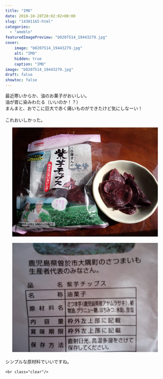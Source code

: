 ```yaml
---
title: "IMO"
date: 2010-10-28T20:02:02+00:00
slug: "14301165-html"
categories:
  - "ameblo"
featuredImagePreview: "b0207514_19443279.jpg"
cover:
    image: "b0207514_19443279.jpg"
    alt: "IMO"
    hidden: true
    caption: "IMO"
image: "b0207514_19443279.jpg"
draft: false
showtoc: false
---
```

最近寒いからか、油のお菓子がおいしい。<br/>
油が胃に染みわたる（いいのか！？）<br/>
まんまと、おでこに巨大で赤く痛いものができたけど気にしなーい！<br/>
<br/>
これおいしかった。<br/>
<center><a href="b0207514_19443279.jpg" rel="nofollow"><img src="b0207514_19443279.jpg" alt="IMO_b0207514_19443279.jpg" class="IMAGE_MID" height="345" width="460"/></a></center><br/>
<center><a href="b0207514_1945828.jpg" rel="nofollow"><img src="b0207514_1945828.jpg" alt="IMO_b0207514_1945828.jpg" class="IMAGE_MID" height="345" width="460"/></a></center><br/>
シンプルな原材料でいいですね。

    <br class="clear"/>